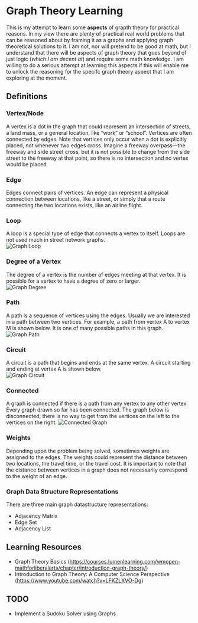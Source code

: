 
# Graph Theory Learning

This is my attempt to learn some **aspects** of grapth theory for practical reasons. In my view there are plenty of practical real world problems that can be reasoned about by framing it as a graphs and applying graph theoretical solutions to it. I am not, nor will pretend to be good at math, but I understand that there will be aspects of graph theory that goes beyond of just logic (*which I am decent at*) and require some math knowledge. I am willing to do a serious attempt at learning this aspects if this will enable me to unlock the reasoning for the specifc graph theory aspect that I am exploring at the moment.

## Definitions

### Vertex/Node

A vertex is a dot in the graph that could represent an intersection of streets, a land mass, or a general location, like “work” or “school”. Vertices are often connected by edges. Note that vertices only occur when a dot is explicitly placed, not whenever two edges cross. Imagine a freeway overpass—the freeway and side street cross, but it is not possible to change from the side street to the freeway at that point, so there is no intersection and no vertex would be placed.

### Edge

Edges connect pairs of vertices. An edge can represent a physical connection between locations, like a street, or simply that a route connecting the two locations exists, like an airline flight.

### Loop

A loop is a special type of edge that connects a vertex to itself. Loops are not used much in street network graphs.  
![Graph Loop](https://s3-us-west-2.amazonaws.com/courses-images-archive-read-only/wp-content/uploads/sites/282/2016/01/20155118/Fig2_5_7.png "Graph Loop")

### Degree of a Vertex

The degree of a vertex is the number of edges meeting at that vertex. It is possible for a vertex to have a degree of zero or larger.  
![Graph Degree](https://s3-us-west-2.amazonaws.com/courses-images-archive-read-only/wp-content/uploads/sites/282/2016/01/20155120/Fig2_5_11.png "Graph Degree")

### Path

A path is a sequence of vertices using the edges. Usually we are interested in a path between two vertices. For example, a path from vertex A to vertex M is shown below. It is one of many possible paths in this graph.
![Graph Path](https://s3-us-west-2.amazonaws.com/courses-images-archive-read-only/wp-content/uploads/sites/282/2016/01/20155122/Fig2_5_13.png "Graph Path")

### Circuit

A circuit is a path that begins and ends at the same vertex. A circuit starting and ending at vertex A is shown below.  
![Graph Circuit](https://s3-us-west-2.amazonaws.com/courses-images-archive-read-only/wp-content/uploads/sites/282/2016/01/20155123/Fig2_5_14.png "Graph Circuit")

### Connected

A graph is connected if there is a path from any vertex to any other vertex. Every graph drawn so far has been connected. The graph below is disconnected; there is no way to get from the vertices on the left to the vertices on the right.
![Connected Graph](https://s3-us-west-2.amazonaws.com/courses-images-archive-read-only/wp-content/uploads/sites/282/2016/01/20155124/Fig2_5_15.png "Connected Graph")

### Weights

Depending upon the problem being solved, sometimes weights are assigned to the edges. The weights could represent the distance between two locations, the travel time, or the travel cost. It is important to note that the distance between vertices in a graph does not necessarily correspond to the weight of an edge.

### Graph Data Structure Representations

There are three main graph datastructure representations:

- Adjacency Matrix
- Edge Set
- Adjacency List

## Learning Resources

- Graph Theory Basics (<https://courses.lumenlearning.com/wmopen-mathforliberalarts/chapter/introduction-graph-theory/>)
- Introduction to Graph Theory: A Computer Science Perspective (<https://www.youtube.com/watch?v=LFKZLXVO-Dg>)

## TODO

- Implement a Sudoku Solver using Graphs
